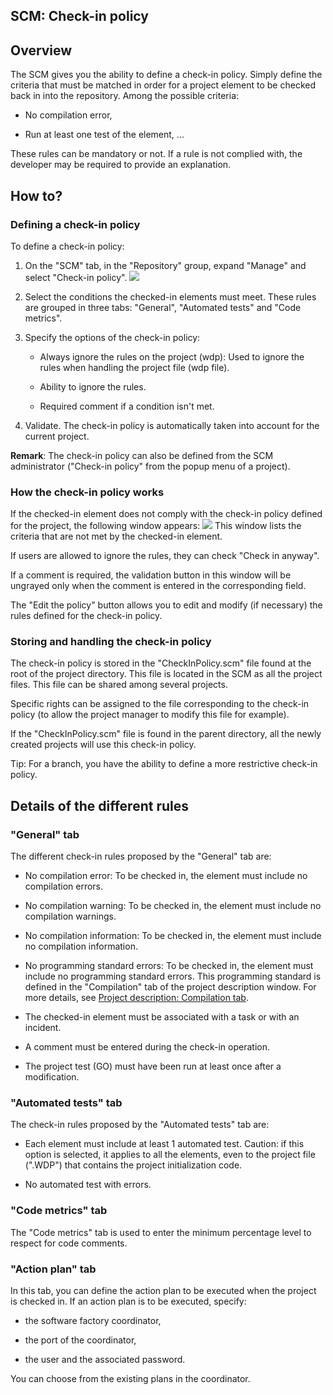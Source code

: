 


## SCM: Check-in policy
			



<a name="NOTE1"></a>
<a name="NOTE1_1"></a>


## Overview
<a name="overview_ELTTEXTE000182"></a>
The SCM gives you the ability to define a check-in policy. Simply define the criteria that must be matched in order for a project element to be checked back in into the repository. Among the possible criteria:

- No compilation error, 

- Run at least one test of the element, ...




These rules can be mandatory or not. If a rule is not complied with, the developer may be required to provide an explanation.

<a name="NOTE2"></a>
<a name="NOTE2_1"></a>


## How to?
<a name="how_ELTTEXTE000206"></a>


### Defining a check-in policy
<a name="defining_checkin_policy_ELTPARAGRAPHE000023"></a>

To define a check-in policy: 

1. On the "SCM" tab, in the "Repository" group, expand "Manage" and select "Check-in policy".
![](https://doc.pcsoft.fr/en-US/images/image.awp?langid=3&name=GDS_Politique.gif)


2. Select the conditions the checked-in elements must meet. These rules are grouped in three tabs: "General", "Automated tests" and "Code metrics". 

3. Specify the options of the check-in policy:

	- Always ignore the rules on the project (wdp): Used to ignore the rules when handling the project file (wdp file).

	- Ability to ignore the rules.

	- Required comment if a condition isn't met.




4. Validate. The check-in policy is automatically taken into account for the current project.




**Remark**: The check-in policy can also be defined from the SCM administrator ("Check-in policy" from the popup menu of a project).
<a name="NOTE2_2"></a>


### How the check-in policy works
<a name="how_the_checkin_policy_works_ELTPARAGRAPHE000056"></a>

If the checked-in element does not comply with the check-in policy defined for the project, the following window appears:
![](https://doc.pcsoft.fr/en-US/images/image.awp?langid=3&name=GDS_NonRespect.gif)
 This window lists the criteria that are not met by the checked-in element.

If users are allowed to ignore the rules, they can check "Check in anyway".

If a comment is required, the validation button in this window will be ungrayed only when the comment is entered in the corresponding field.

The "Edit the policy" button allows you to edit and modify (if necessary) the rules defined for the check-in policy.
<a name="NOTE2_3"></a>


### Storing and handling the check-in policy
<a name="storing_and_handling_the_checkin_policy_ELTPARAGRAPHE000075"></a>

The check-in policy is stored in the "CheckInPolicy.scm" file found at the root of the project directory. This file is located in the SCM as all the project files. This file can be shared among several projects.

Specific rights can be assigned to the file corresponding to the check-in policy (to allow the project manager to modify this file for example).

If the "CheckInPolicy.scm" file is found in the parent directory, all the newly created projects will use this check-in policy.

Tip: For a branch, you have the ability to define a more restrictive check-in policy.

<a name="NOTE3"></a>
<a name="NOTE3_1"></a>


## Details of the different rules
<a name="details_the_different_rules_ELTTEXTE000242"></a>


### "General" tab
<a name="general_tab_ELTPARAGRAPHE000090"></a>

The different check-in rules proposed by the "General" tab are:

- No compilation error: To be checked in, the element must include no compilation errors.

- No compilation warning: To be checked in, the element must include no compilation warnings.

- No compilation information: To be checked in, the element must include no compilation information.

- No programming standard errors: To be checked in, the element must include no programming standard errors. This programming standard is defined in the "Compilation" tab of the project description window. For more details, see [Project description: Compilation tab](../Editeurs/9500218.md). 

- The checked-in element must be associated with a task or with an incident.

- A comment must be entered during the check-in operation.

- The project test (GO) must have been run at least once after a modification.



<a name="NOTE3_2"></a>


### "Automated tests" tab
<a name="automated_tests_tab_ELTPARAGRAPHE000110"></a>

The check-in rules proposed by the "Automated tests" tab are:

- Each element must include at least 1 automated test. Caution: if this option is selected, it applies to all the elements, even to the project file (".WDP") that contains the project initialization code.

- No automated test with errors.



<a name="NOTE3_3"></a>


### "Code metrics" tab
<a name="code_metrics_tab_ELTPARAGRAPHE000120"></a>

The "Code metrics" tab is used to enter the minimum percentage level to respect for code comments.
<a name="NOTE4_3"></a>


### "Action plan" tab
<a name="action_plan_tab_ELTPARAGRAPHE000127"></a>

In this tab, you can define the action plan to be executed when the project is checked in. If an action plan is to be executed, specify: 

- the software factory coordinator,

- the port of the coordinator,

- the user and the associated password. 


You can choose from the existing plans in the coordinator. 


